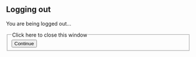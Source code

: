 ## Logging out

You are being logged out...

<form>
<fieldset>
    <legend>Click here to close this window</legend>
    <button type="submit">Continue</button>
</fieldset>
</form>
